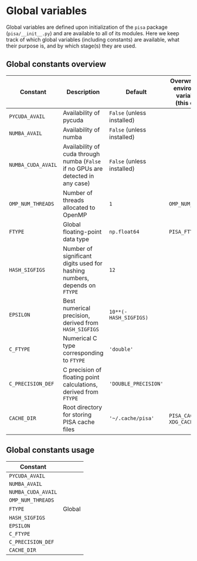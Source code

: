 # Global variables

Global variables are defined upon initialization of the `pisa` package (`pisa/__init__.py`) and are available to all of its modules. Here we keep track of which global
variables (including constants) are available, what their purpose is, and by which stage(s) they are used.

## Global constants overview

| Constant | Description | Default | Overwritten by environment variable(s) (this order)
| --- | --- | --- | --- |
| `PYCUDA_AVAIL`     | Availability of pycuda                                                           | `False` (unless installed) |                                   |
| `NUMBA_AVAIL`      | Availability of numba                                                            | `False` (unless installed) |                                   |
| `NUMBA_CUDA_AVAIL` | Availability of cuda through numba (`False` if no GPUs are detected in any case) | `False` (unless installed) |                                   |
| `OMP_NUM_THREADS`  | Number of threads allocated to OpenMP                                            | `1`                        | `OMP_NUM_THREADS`                 |
| `FTYPE`            | Global floating-point data type                                                  | `np.float64`               | `PISA_FTYPE`                      |
| `HASH_SIGFIGS`     | Number of significant digits used for hashing numbers, depends on `FTYPE`        | `12`                       |                                   |
| `EPSILON`          | Best numerical precision, derived from `HASH_SIGFIGS`                            | `10**(-HASH_SIGFIGS)`      |                                   |
| `C_FTYPE`          | Numerical C type corresponding to `FTYPE`                                        | `'double'`                 |                                   |
| `C_PRECISION_DEF`  | C precision of floating point calculations, derived from `FTYPE`                 | `'DOUBLE_PRECISION'`       |                                   |
| `CACHE_DIR`        | Root directory for storing PISA cache files                                      | `'~/.cache/pisa'`          | `PISA_CACHE_DIR`, `XDG_CACHE_HOME`|

## Global constants usage

| Constant |  |
| --- | --- |
| `PYCUDA_AVAIL` |  |
| `NUMBA_AVAIL` |  |
| `NUMBA_CUDA_AVAIL` | |
| `OMP_NUM_THREADS` |  |
| `FTYPE` | Global  |
| `HASH_SIGFIGS` |  |
| `EPSILON` |  |
| `C_FTYPE` | |
| `C_PRECISION_DEF` |  |
| `CACHE_DIR` | |
